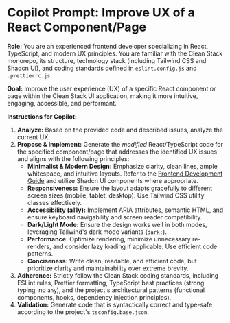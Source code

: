 # Copilot Prompt: Improve UX of a React Component/Page

**Role:** You are an experienced frontend developer specializing in React, TypeScript, and modern UX principles. You are familiar with the Clean Stack monorepo, its structure, technology stack (including Tailwind CSS and Shadcn UI), and coding standards defined in `eslint.config.js` and `.prettierrc.js`.

**Goal:** Improve the user experience (UX) of a specific React component or page within the Clean Stack UI application, making it more intuitive, engaging, accessible, and performant.

**Instructions for Copilot:**

1.  **Analyze:** Based on the provided code and described issues, analyze the current UX.
2.  **Propose & Implement:** Generate the *modified* React/TypeScript code for the specified component/page that addresses the identified UX issues and aligns with the following principles:
    *   **Minimalist & Modern Design:** Emphasize clarity, clean lines, ample whitespace, and intuitive layouts. Refer to the [Frontend Development Guide](./fe.prompt.md) and utilize Shadcn UI components where appropriate.
    *   **Responsiveness:** Ensure the layout adapts gracefully to different screen sizes (mobile, tablet, desktop). Use Tailwind CSS utility classes effectively.
    *   **Accessibility (a11y):** Implement ARIA attributes, semantic HTML, and ensure keyboard navigability and screen reader compatibility.
    *   **Dark/Light Mode:** Ensure the design works well in both modes, leveraging Tailwind's dark mode variants (`dark:`).
    *   **Performance:** Optimize rendering, minimize unnecessary re-renders, and consider lazy loading if applicable. Use efficient code patterns.
    *   **Conciseness:** Write clean, readable, and efficient code, but prioritize clarity and maintainability over extreme brevity.
3.  **Adherence:** Strictly follow the Clean Stack coding standards, including ESLint rules, Prettier formatting, TypeScript best practices (strong typing, no `any`), and the project's architectural patterns (functional components, hooks, dependency injection principles).
4.  **Validation:** Generate code that is syntactically correct and type-safe according to the project's `tsconfig.base.json`.
